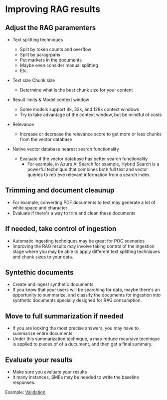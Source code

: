 # Improving RAG results

## Adjust the RAG paramenters

- Text splitting techniques
  - Split by token counts and overflow
  - Split by paragrpahs
  - Put markers in the documents
  - Maybe even consider manual splitting
  - Etc.

- Text size Chunk size
  - Determine what is the best chunk size for your content  

- Result limits & Model context window
  - Some models support 4k, 32k, and 128k context windows
  - Try to take advantage of the context window, but be mindful of costs

- Relevance
  - Increase or decrease the relevance score to get more or less chunks from the vector database

- Native vector database nearest search functionality
  - Evaluate if the vector database has better search functionality
    - For example, in Azure AI Search for example, Hybrid Search is a powerful technique that combines both full text and vector queries to retrieve relevant information from a search index.

## Trimming and document cleaunup

- For example, converting PDF documents to text may generate a lot of white space and character
- Evaluate if there's a way to trim and clean these documents

## If needed, take control of ingestion

- Automatic ingesting techniques may be great for POC scenarios
- Improving the RAG results may involve taking control of the ingestion stage where you may be able to apply different text splitting techniques and chunk sizes to your data.

## Syntethic documents

- Create and ingest synthetic documents
- If you know that your users will be searching for data, maybe there's an opportunity to summarize, and classify the documents for ingestion into synthetic documents specially designed for RAG consumption.

## Move to full summarization if needed

- If you are looking the most precise answers, you may have to summarize entire documents
- Under this summarization technique, a map reduce recursive tecnhique is applied to pieces of of a ducument, and then get a final summary.

## Evaluate your results

- Make sure you evaluate your results
- It many instances, SMEs may be needed to write the baseline responses.

Example:
[Validation](https://github.dev/msalemor/llm-use-cases/notebooks/validation.ipynb)